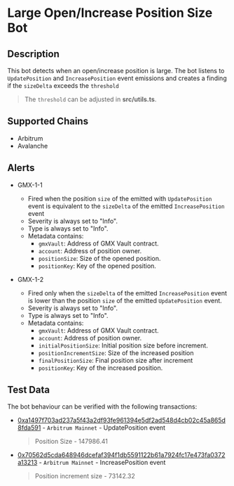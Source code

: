 # Large Open/Increase Position Size Bot

## Description

This bot detects when an open/increase position is large. The bot listens to `UpdatePosition` and `IncreasePosition` event emissions and creates a finding if the `sizeDelta` exceeds the `threshold` 

> The `threshold` can be adjusted in **src/utils.ts**.

## Supported Chains

- Arbitrum
- Avalanche

## Alerts

- GMX-1-1
  - Fired when the position `size` of the emitted with `UpdatePosition` event is equivalent to the `sizeDelta` of the emitted `IncreasePosition` event
  - Severity is always set to "Info".
  - Type is always set to "Info".
  - Metadata contains:
    - `gmxVault`: Address of GMX Vault contract.
    - `account`: Address of position owner.
    - `positionSize`: Size of the opened position.
    - `positionKey`: Key of the opened position.

- GMX-1-2
  - Fired only when the `sizeDelta` of the emitted `IncreasePosition` event is lower than the position `size` of the emitted `UpdatePosition` event.
  - Severity is always set to "Info".
  - Type is always set to "Info".
  - Metadata contains:
    - `gmxVault`: Address of GMX Vault contract.
    - `account`: Address of position owner.
    - `initialPositionSize`: Initial position size before increment.
    - `positionIncrementSize`: Size of the increased position 
    - `finalPositionSize`: Final position size after increment
    - `positionKey`: Key of the increased position.

## Test Data

The bot behaviour can be verified with the following transactions:
- [0xa1497f703ad237a5f43a2df93fe961394e5df2ad548d4cb02c45a865d8fda591](https://arbiscan.io/tx/0xa1497f703ad237a5f43a2df93fe961394e5df2ad548d4cb02c45a865d8fda591) - 
`Arbitrum Mainnet` - UpdatePosition event 
  > Position Size - 147986.41



- [0x70562d5cda648946dcefaf394f1db5591122b61a7924fc17e473fa0372a13213](https://arbiscan.io/tx/0x70562d5cda648946dcefaf394f1db5591122b61a7924fc17e473fa0372a13213) -
`Arbitrum Mainnet` - IncreasePosition event 
  > Position increment size - 73142.32







